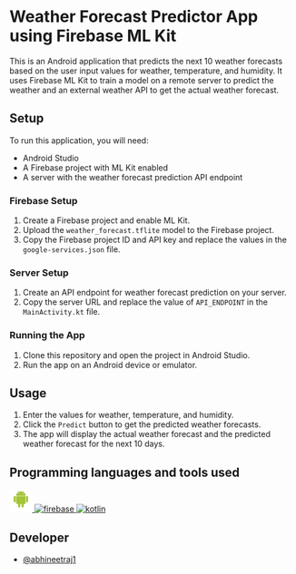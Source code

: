 # Weather Forecast Predictor App using Firebase ML Kit

This is an Android application that predicts the next 10 weather forecasts based on the user input values for weather, temperature, and humidity. It uses Firebase ML Kit to train a model on a remote server to predict the weather and an external weather API to get the actual weather forecast.

## Setup

To run this application, you will need:

- Android Studio
- A Firebase project with ML Kit enabled
- A server with the weather forecast prediction API endpoint

### Firebase Setup

1. Create a Firebase project and enable ML Kit.
2. Upload the `weather_forecast.tflite` model to the Firebase project.
3. Copy the Firebase project ID and API key and replace the values in the `google-services.json` file.

### Server Setup

1. Create an API endpoint for weather forecast prediction on your server.
2. Copy the server URL and replace the value of `API_ENDPOINT` in the `MainActivity.kt` file.

### Running the App

1. Clone this repository and open the project in Android Studio.
2. Run the app on an Android device or emulator.

## Usage

1. Enter the values for weather, temperature, and humidity.
2. Click the `Predict` button to get the predicted weather forecasts.
3. The app will display the actual weather forecast and the predicted weather forecast for the next 10 days.

## Programming languages and tools used
<a href="https://developer.android.com" target="_blank" rel="noreferrer"> <img src="https://raw.githubusercontent.com/devicons/devicon/master/icons/android/android-original-wordmark.svg" alt="android" width="40" height="40"/></a><a href="https://firebase.google.com/" target="_blank" rel="noreferrer"> <img src="https://www.vectorlogo.zone/logos/firebase/firebase-icon.svg" alt="firebase" width="40" height="40"/> </a>  <a href="https://kotlinlang.org" target="_blank" rel="noreferrer"> <img src="https://www.vectorlogo.zone/logos/kotlinlang/kotlinlang-icon.svg" alt="kotlin" width="40" height="40"/> </a>
 
## Developer
*	[@abhineetraj1](https://github.com/abhineetraj1)